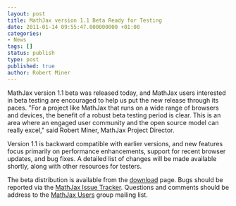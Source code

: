 ```yaml
---
layout: post
title: MathJax version 1.1 Beta Ready for Testing
date: 2011-01-14 09:55:47.000000000 +01:00
categories:
- News
tags: []
status: publish
type: post
published: true
author: Robert Miner
---
```


MathJax version 1.1 beta was released today, and MathJax users interested in beta testing are encouraged to help us put the new release through its paces.  "For a project like MathJax that runs on a wide range of browsers and devices, the benefit of a robust beta testing period is clear.  This is an area where an engaged user community and the open source model can really excel," said Robert Miner, MathJax Project Director.

Version 1.1 is backward compatible with earlier versions, and new features focus primarily on performance enhancements, support for recent browser updates, and bug fixes. A detailed list of changes will be made available shortly, along with other resources for testers.

The beta distribution is available from the [download](http://docs.mathjax.org/en/latest/installation.html) page.  Bugs should be reported via the [MathJax Issue Tracker](https://github.com/mathjax/MathJax/issues).  Questions and comments should be address to the [MathJax Users](http://groups.google.com/group/mathjax-users) group mailing list.
